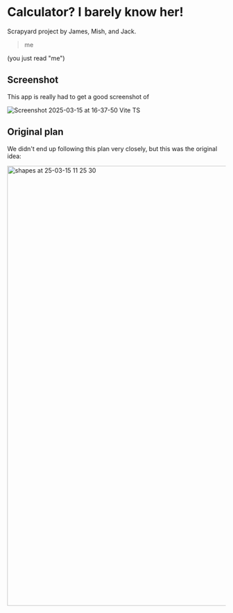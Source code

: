 # Calculator? I barely know her!

Scrapyard project by James, Mish, and Jack.

> me

(you just read "me")

## Screenshot

This app is really had to get a good screenshot of

![Screenshot 2025-03-15 at 16-37-50 Vite TS](https://github.com/user-attachments/assets/8fd17570-c8b3-48c5-9a29-d454d4fddfa8)

## Original plan

We didn't end up following this plan very closely, but this was the original idea:

<img width="1015" alt="shapes at 25-03-15 11 25 30" src="https://github.com/user-attachments/assets/45c2745f-998b-4dfe-8e5b-41feff05945b" />
